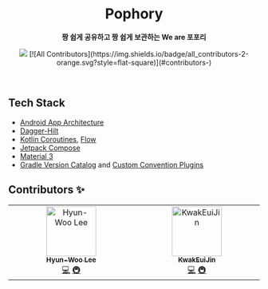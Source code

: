 <div align="center">
  <h1>Pophory</h1> 
  
  **짱 쉽게 공유하고 짱 쉽게 보관하는 We are 포포리**
  
  <p align="center">
    <img src="https://img.shields.io/badge/Kotlin-1.8.22-7F52FF?style=for-the-badge&logo=Kotlin&logoColor=white"/>
<!-- ALL-CONTRIBUTORS-BADGE:START - Do not remove or modify this section -->
[![All Contributors](https://img.shields.io/badge/all_contributors-2-orange.svg?style=flat-square)](#contributors-)
<!-- ALL-CONTRIBUTORS-BADGE:END -->
  </p>
  <br />
</div>

<h2>Tech Stack</h2>

- [Android App Architecture](https://developer.android.com/topic/architecture)
- [Dagger-Hilt](https://developer.android.com/training/dependency-injection/hilt-android)
- [Kotlin Coroutines](https://kotlinlang.org/docs/coroutines-overview.html), [Flow](https://kotlinlang.org/docs/flow.html)
- [Jetpack Compose](https://developer.android.com/jetpack/compose)
- [Material 3](https://m3.material.io/)
- [Gradle Version Catalog](https://docs.gradle.org/current/userguide/platforms.html) and [Custom Convention Plugins](https://docs.gradle.org/current/samples/sample_convention_plugins.html)

## Contributors ✨

<!-- ALL-CONTRIBUTORS-LIST:START - Do not remove or modify this section -->
<!-- prettier-ignore-start -->
<!-- markdownlint-disable -->
<table>
  <tbody>
    <tr>
      <td align="center" valign="top" width="14.28%"><a href="http://velog.io/@l2hyunwoo"><img src="https://avatars.githubusercontent.com/u/54518925?v=4?s=100" width="100px;" alt="Hyun-Woo Lee"/><br /><sub><b>Hyun-Woo Lee</b></sub></a><br /><a href="https://github.com/TeamPophory/pophory-android/commits?author=l2hyunwoo" title="Code">💻</a> <a href="#infra-l2hyunwoo" title="Infrastructure (Hosting, Build-Tools, etc)">🚇</a></td>
      <td align="center" valign="top" width="14.28%"><a href="https://github.com/KwakEuiJin"><img src="https://avatars.githubusercontent.com/u/93872496?v=4?s=100" width="100px;" alt="KwakEuiJin"/><br /><sub><b>KwakEuiJin</b></sub></a><br /><a href="https://github.com/TeamPophory/pophory-android/commits?author=KwakEuiJin" title="Code">💻</a> <a href="#infra-KwakEuiJin" title="Infrastructure (Hosting, Build-Tools, etc)">🚇</a></td>
    </tr>
  </tbody>
</table>

<!-- markdownlint-restore -->
<!-- prettier-ignore-end -->

<!-- ALL-CONTRIBUTORS-LIST:END -->
<!-- prettier-ignore-start -->
<!-- markdownlint-disable -->

<!-- markdownlint-restore -->
<!-- prettier-ignore-end -->

<!-- ALL-CONTRIBUTORS-LIST:END -->